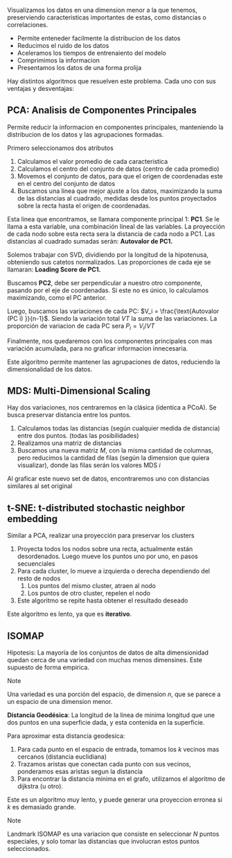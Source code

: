 Visualizamos los datos en una dimension menor a la que tenemos, preserviendo caracteristicas importantes de estas, como distancias o correlaciones.

- Permite enteneder facilmente la distribucion de los datos
- Reducimos el ruido de los datos
- Aceleramos los tiempos de entrenaiento del modelo
- Comprimimos la informacion
- Presentamos los datos de una forma prolija

Hay distintos algoritmos que resuelven este problema. Cada uno con sus ventajas y desventajas:

## PCA: Analisis de Componentes Principales

Permite reducir la informacion en componentes principales, manteniendo la distribucion de los datos y las agrupaciones formadas.

Primero seleccionamos dos atributos

1. Calculamos el valor promedio de cada caracteristica
2. Calculamos el centro del conjunto de datos (centro de cada promedio)
3. Movemos el conjunto de datos, para que el origen de coordenadas este en el centro del conjunto de datos
4. Buscamos una linea que mejor ajuste a los datos, maximizando la suma de las distancias al cuadrado, medidas desde los puntos proyectados sobre la recta hasta el origen de coordenadas.

Esta linea que encontramos, se llamara componente principal 1: **PC1**. Se le llama a esta variable, una combinación lineal de las variables. La proyección de cada nodo sobre esta recta sera la distancia de cada nodo a PC1. Las distancias al cuadrado sumadas serán: **Autovalor de PC1.**

Solemos trabajar con SVD, dividiendo por la longitud de la hipotenusa, obteniendo sus catetos normalizados. Las proporciones de cada eje se llamaran: **Loading Score de PC1.**

Buscamos **PC2**, debe ser perpendicular a nuestro otro componente, pasando por el eje de coordenadas. Si este no es único, lo calculamos maximizando, como el PC anterior.

Luego, buscamos las variaciones de cada PC: $V_i = \frac{\text{Autovalor (PC i) }}{n-1}$. Siendo la variación total $VT$ la suma de las variaciones. La proporción de variacion de cada PC sera $P_i = V_i/VT$

Finalmente, nos quedaremos con los componentes principales con mas variación acumulada, para no graficar informacion innecesaria.

Este algoritmo permite mantener las agrupaciones de datos, reduciendo la dimensionalidad de los datos.

## MDS: Multi-Dimensional Scaling

Hay dos variaciones, nos centraremos en la clásica (identica a PCoA). Se busca preservar distancia entre los puntos.

1. Calculamos todas las distancias (según cualquier medida de distancia) entre dos puntos. (todas las posibilidades)
2. Realizamos una matriz de distancias
3. Buscamos una nueva matriz $M$, con la misma cantidad de columnas, pero reducimos la cantidad de filas (según la dimension que quiera visualizar), donde las filas serán los valores $\text{MDS }i$

Al graficar este nuevo set de datos, encontraremos uno con distancias similares al set original

## t-SNE: t-distributed stochastic neighbor embedding

Similar a PCA, realizar una proyección para preservar los clusters

1. Proyecta todos los nodos sobre una recta, actualmente están desordenados. Luego mueve los puntos uno por uno, en pasos secuenciales
2. Para cada cluster, lo mueve a izquierda o derecha dependiendo del resto de nodos
	1. Los puntos del mismo cluster, atraen al nodo
	2. Los puntos de otro cluster, repelen el nodo
3. Este algoritmo se repite hasta obtener el resultado deseado

Este algoritmo es lento, ya que es **iterativo**.

## ISOMAP

Hipotesis: La mayoría de los conjuntos de datos de alta dimensionidad quedan cerca de una variedad con muchas menos dimensines. Este supuesto de forma empirica.

> [!note]
> Una variedad es una porción del espacio, de dimension $n$, que se parece a un espacio de una dimension menor.

**Distancia Geodésica**: La longitud de la linea de minima longitud que une dos puntos en una superficie dada, y esta contenida en la superficie.

Para aproximar esta distancia geodesica:

1. Para cada punto en el espacio de entrada, tomamos los $k$ vecinos mas cercanos (distancia euclidiana)
2. Trazamos aristas que conectan cada punto con sus vecinos, ponderamos esas aristas segun la distancia
3. Para encontrar la distancia minima en el grafo, utilizamos el algoritmo de dijkstra (u otro).

Este es un algoritmo muy lento, y puede generar una proyeccion erronea si $k$ es demasiado grande.

> [!note]
> Landmark ISOMAP es una variacion que consiste en seleccionar $N$ puntos especiales, y solo tomar las distancias que involucran estos puntos seleccionados.
